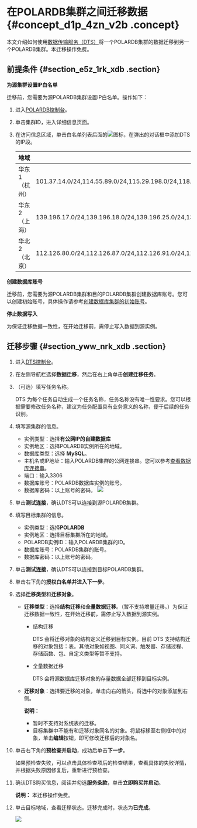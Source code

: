 # 在POLARDB集群之间迁移数据 {#concept_d1p_4zn_v2b .concept}

本文介绍如何使用[数据传输服务（DTS）](https://help.aliyun.com/document_detail/26592.html)将一个POLARDB集群的数据迁移到另一个POLARDB集群。本迁移操作免费。

## 前提条件 {#section_e5z_1rk_xdb .section}

**为源集群设置IP白名单**

迁移前，您需要为源POLARDB集群设置IP白名单。操作如下：

1.  进入[POLARDB控制台](https://polardb.console.aliyun.com/)。
2.  单击集群ID，进入详细信息页面。
3.  在访问信息区域，单击白名单列表后面的![](http://static-aliyun-doc.oss-cn-hangzhou.aliyuncs.com/assets/img/17772/15347309539775_zh-CN.png)图标，在弹出的对话框中添加DTS的IP段。

    |地域|需要添加到POLARDB白名单的IP段|
    |--|-------------------|
    |华东1（杭州）|101.37.14.0/24,114.55.89.0/24,115.29.198.0/24,118.178.120.0/24,118.178.121.0/24,120.26.106.0/24,120.26.116.0/24,120.26.117.0/24,120.26.118.0/24,120.55.192.0/24,120.55.193.0/24,120.55.194.0/24,120.55.241.0/24,121.40.125.0/24,121.196.246.0/24,101.37.12.0/24,101.37.13.0/24,101.37.15.0/24,101.37.25.0/24,47.96.39.0/24,118.31.184.0/24,118.31.165.0/24,118.31.246.0/24,120.55.12.0/24,47.97.7.0/24,120.55.129.0/24|
    |华东2（上海）|139.196.17.0/24,139.196.18.0/24,139.196.25.0/24,139.196.27.0/24,139.196.154.0/24,139.196.116.0/24,139.196.254.0/24,139.196.166.0/24,106.14.46.0/24,106.14.37.0/24,106.14.36.0/24,106.15.250.0/24,101.132.248.0/24,47.100.95.0/24,120.55.129.0/24|
    |华北2（北京）|112.126.80.0/24,112.126.87.0/24,112.126.91.0/24,112.126.92.0/24,123.56.108.0/24,123.56.120.0/24,123.56.137.0/24,123.56.148.0/24,123.56.164.0/24,123.57.48.0/24,182.92.153.0/24,182.92.186.0/24,101.200.174.0/24,101.200.160.0/24,101.200.176.0/24,47.94.36.0/24,47.94.47.0/24,101.201.214.0/24,101.201.82.0/24,120.55.129.0/24|


**创建数据库账号**

迁移前，您需要为源POLARDB集群和目的POLARDB集群创建数据库账号。您可以创建初始账号，具体操作请参考[创建数据库集群的初始账号](cn.zh-CN/快速入门/创建数据库集群的初始账号.md)。

**停止数据写入**

为保证迁移数据一致性，在开始迁移前，需停止写入数据到源实例。

## 迁移步骤 {#section_yww_nrk_xdb .section}

1.  进入[DTS控制台](https://dts.console.aliyun.com/)。
2.  在左侧导航栏选择**数据迁移**，然后在右上角单击**创建迁移任务**。
3.  （可选）填写任务名称。

    DTS 为每个任务自动生成一个任务名称，任务名称没有唯一性要求。您可以根据需要修改任务名称，建议为任务配置具有业务意义的名称，便于后续的任务识别。

4.  填写源集群的信息。

    -   实例类型：选择**有公网IP的自建数据库**
    -   实例地区：选择POLARDB实例所在的地域。
    -   数据库类型：选择 **MySQL**。
    -   主机名或IP地址：输入POLARDB集群的公网连接串。您可以参考[查看数据库连接串](cn.zh-CN/快速入门/连接数据库实例/查看数据库连接地址.md)。
    -   端口：输入3306
    -   数据库账号：POLARDB数据库实例的账号。
    -   数据库密码：以上账号的密码。
    ![](http://static-aliyun-doc.oss-cn-hangzhou.aliyuncs.com/assets/img/17772/15347309539778_zh-CN.png)

5.  单击**测试连接**，确认DTS可以连接到源POLARDB集群。
6.  填写目标集群的信息。
    -   实例类型：选择**POLARDB**
    -   实例地区：选择目标集群所在的地域。
    -   POLARDB实例ID：输入POLARDB集群的ID。
    -   数据库账号：POLARDB集群的账号。
    -   数据库密码：以上账号的密码。
7.  单击**测试连接**，确认DTS可以连接到目标POLARDB集群。
8.  单击右下角的**授权白名单并进入下一步**。
9.  选择**迁移类型**和**迁移对象**。
    -   **迁移类型**：选择**结构迁移**和**全量数据迁移**。（暂不支持增量迁移。）为保证迁移数据一致性，在开始迁移前，需停止写入数据到源实例。
        -   结构迁移

            DTS 会将迁移对象的结构定义迁移到目标实例。目前 DTS 支持结构迁移的对象包括：表。其他对象如视图、同义词、触发器、存储过程、存储函数、包、自定义类型等暂不支持。

        -   全量数据迁移

            DTS 会将源数据库迁移对象的存量数据全部迁移到目标实例。

    -   **迁移对象**：选择要迁移的对象，单击向右的箭头，将选中的对象添加到右侧。

        **说明：** 

        -   暂时不支持对系统表的迁移。
        -   目标集群中不能有和迁移对象同名的对象。将鼠标移至右侧框中的对象，单击**编辑**按钮，即可修改迁移后的对象名。
10. 单击右下角的**预检查并启动**，成功后单击**下一步**。

    如果预检查失败，可以点击具体检查项后的检查结果，查看具体的失败详情，并根据失败原因修复后，重新进行预检查。

11. 确认DTS购买信息，阅读并勾选**服务条款**，单击**立即购买并启动**。

    **说明：** 本迁移操作免费。

12. 单击目标地域，查看迁移状态。迁移完成时，状态为**已完成**。

    ![](http://static-aliyun-doc.oss-cn-hangzhou.aliyuncs.com/assets/img/17772/15347309539779_zh-CN.png)


